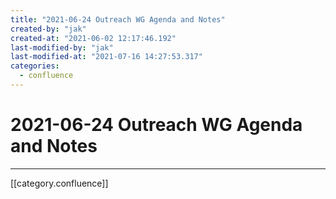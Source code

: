 ```yaml
---
title: "2021-06-24 Outreach WG Agenda and Notes"
created-by: "jak"
created-at: "2021-06-02 12:17:46.192"
last-modified-by: "jak"
last-modified-at: "2021-07-16 14:27:53.317"
categories:
  - confluence
---
```


# 2021-06-24 Outreach WG Agenda and Notes


---

[[category.confluence]]
